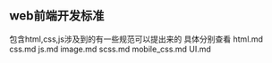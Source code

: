 ## web前端开发标准
包含html,css,js涉及到的有一些规范可以提出来的
具体分别查看
html.md
css.md
js.md
image.md
scss.md
mobile_css.md
UI.md 
